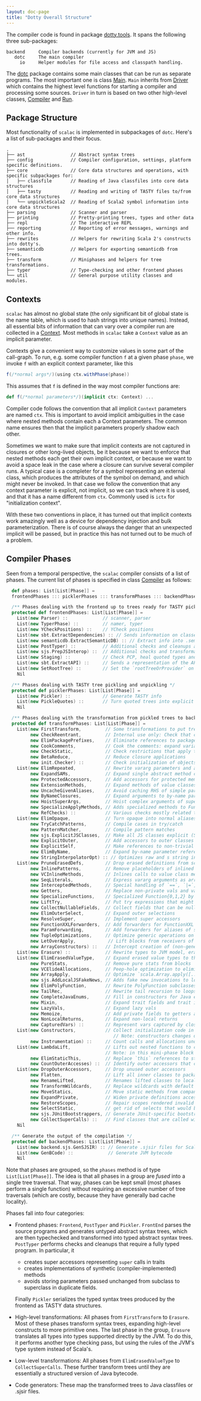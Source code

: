 ```yaml
---
layout: doc-page
title: "Dotty Overall Structure"
---
```


The compiler code is found in package [dotty.tools]. It spans the
following three sub-packages:

```
backend     Compiler backends (currently for JVM and JS)
   dotc     The main compiler
     io     Helper modules for file access and classpath handling.
```

The [dotc] package contains some main classes that can be run as separate
programs. The most important one is class [Main]. `Main` inherits from
[Driver] which contains the highest level functions for starting a compiler
and processing some sources. `Driver` in turn is based on two other high-level
classes, [Compiler] and [Run].

Package Structure
-----------------
Most functionality of `scalac` is implemented in subpackages of `dotc`. Here's a
list of sub-packages and their focus.

```
.
├── ast                 // Abstract syntax trees
├── config              // Compiler configuration, settings, platform specific definitions.
├── core                // Core data structures and operations, with specific subpackages for:
│   ├── classfile       // Reading of Java classfiles into core data structures
│   ├── tasty           // Reading and writing of TASTY files to/from core data structures
│   └── unpickleScala2  // Reading of Scala2 symbol information into core data structures
├── parsing             // Scanner and parser
├── printing            // Pretty-printing trees, types and other data
├── repl                // The interactive REPL
├── reporting           // Reporting of error messages, warnings and other info.
├── rewrites            // Helpers for rewriting Scala 2's constructs into dotty's.
├── semanticdb          // Helpers for exporting semanticdb from trees.
├── transform           // Miniphases and helpers for tree transformations.
├── typer               // Type-checking and other frontend phases
└── util                // General purpose utility classes and modules.
```

Contexts
--------
`scalac` has almost no global state (the only significant bit of global state is
the name table, which is used to hash strings into unique names). Instead, all
essential bits of information that can vary over a compiler run are collected
in a [Context]. Most methods in `scalac` take a `Context` value as an implicit
parameter.

Contexts give a convenient way to customize values in some part of the
call-graph. To run, e.g. some compiler function `f` at a given phase `phase`,
we invoke `f` with an explicit context parameter, like this

```scala
f(/*normal args*/)(using ctx.withPhase(phase))
```

This assumes that `f` is defined in the way most compiler functions are:

```scala
def f(/*normal parameters*/)(implicit ctx: Context) ...
```

Compiler code follows the convention that all implicit `Context` parameters are
named `ctx`.  This is important to avoid implicit ambiguities in the case where
nested methods contain each a Context parameters. The common name ensures then
that the implicit parameters properly shadow each other.

Sometimes we want to make sure that implicit contexts are not captured in
closures or other long-lived objects, be it because we want to enforce that
nested methods each get their own implicit context, or because we want to avoid
a space leak in the case where a closure can survive several compiler runs. A
typical case is a completer for a symbol representing an external class, which
produces the attributes of the symbol on demand, and which might never be
invoked. In that case we follow the convention that any context parameter is
explicit, not implicit, so we can track where it is used, and that it has a
name different from `ctx`. Commonly used is `ictx` for "initialization
context".

With these two conventions in place, it has turned out that implicit contexts
work amazingly well as a device for dependency injection and bulk
parameterization.  There is of course always the danger that an unexpected
implicit will be passed, but in practice this has not turned out to be much of
a problem.

Compiler Phases
---------------
Seen from a temporal perspective, the `scalac` compiler consists of a list of
phases. The current list of phases is specified in class [Compiler] as follows:

```scala
  def phases: List[List[Phase]] =
  frontendPhases ::: picklerPhases ::: transformPhases ::: backendPhases

  /** Phases dealing with the frontend up to trees ready for TASTY pickling */
  protected def frontendPhases: List[List[Phase]] =
    List(new Parser) ::             // scanner, parser
    List(new TyperPhase) ::         // namer, typer
    List(new YCheckPositions) ::    // YCheck positions
    List(new sbt.ExtractDependencies) :: // Sends information on classes' dependencies to sbt via callbacks
    List(new semanticdb.ExtractSemanticDB) :: // Extract info into .semanticdb files
    List(new PostTyper) ::          // Additional checks and cleanups after type checking
    List(new sjs.PrepJSInterop) ::  // Additional checks and transformations for Scala.js (Scala.js only)
    List(new Staging) ::            // Check PCP, heal quoted types and expand macros
    List(new sbt.ExtractAPI) ::     // Sends a representation of the API of classes to sbt via callbacks
    List(new SetRootTree) ::        // Set the `rootTreeOrProvider` on class symbols
    Nil

  /** Phases dealing with TASTY tree pickling and unpickling */
  protected def picklerPhases: List[List[Phase]] =
    List(new Pickler) ::            // Generate TASTY info
    List(new PickleQuotes) ::       // Turn quoted trees into explicit run-time data structures
    Nil

  /** Phases dealing with the transformation from pickled trees to backend trees */
  protected def transformPhases: List[List[Phase]] =
    List(new FirstTransform,         // Some transformations to put trees into a canonical form
         new CheckReentrant,         // Internal use only: Check that compiled program has no data races involving global vars
         new ElimPackagePrefixes,    // Eliminate references to package prefixes in Select nodes
         new CookComments,           // Cook the comments: expand variables, doc, etc.
         new CheckStatic,            // Check restrictions that apply to @static members
         new BetaReduce,             // Reduce closure applications
         new init.Checker) ::        // Check initialization of objects
    List(new ElimRepeated,           // Rewrite vararg parameters and arguments
         new ExpandSAMs,             // Expand single abstract method closures to anonymous classes
         new ProtectedAccessors,     // Add accessors for protected members
         new ExtensionMethods,       // Expand methods of value classes with extension methods
         new UncacheGivenAliases,    // Avoid caching RHS of simple parameterless given aliases
         new ByNameClosures,         // Expand arguments to by-name parameters to closures
         new HoistSuperArgs,         // Hoist complex arguments of supercalls to enclosing scope
         new SpecializeApplyMethods, // Adds specialized methods to FunctionN
         new RefChecks) ::           // Various checks mostly related to abstract members and overriding
    List(new ElimOpaque,             // Turn opaque into normal aliases
         new TryCatchPatterns,       // Compile cases in try/catch
         new PatternMatcher,         // Compile pattern matches
         new sjs.ExplicitJSClasses,  // Make all JS classes explicit (Scala.js only)
         new ExplicitOuter,          // Add accessors to outer classes from nested ones.
         new ExplicitSelf,           // Make references to non-trivial self types explicit as casts
         new ElimByName,             // Expand by-name parameter references
         new StringInterpolatorOpt) :: // Optimizes raw and s string interpolators by rewriting them to string concatentations
    List(new PruneErasedDefs,        // Drop erased definitions from scopes and simplify erased expressions
         new InlinePatterns,         // Remove placeholders of inlined patterns
         new VCInlineMethods,        // Inlines calls to value class methods
         new SeqLiterals,            // Express vararg arguments as arrays
         new InterceptedMethods,     // Special handling of `==`, `|=`, `getClass` methods
         new Getters,                // Replace non-private vals and vars with getter defs (fields are added later)
         new SpecializeFunctions,    // Specialized Function{0,1,2} by replacing super with specialized super
         new LiftTry,                // Put try expressions that might execute on non-empty stacks into their own methods
         new CollectNullableFields,  // Collect fields that can be nulled out after use in lazy initialization
         new ElimOuterSelect,        // Expand outer selections
         new ResolveSuper,           // Implement super accessors
         new FunctionXXLForwarders,  // Add forwarders for FunctionXXL apply method
         new ParamForwarding,        // Add forwarders for aliases of superclass parameters
         new TupleOptimizations,     // Optimize generic operations on tuples
         new LetOverApply,            // Lift blocks from receivers of applications
         new ArrayConstructors) ::   // Intercept creation of (non-generic) arrays and intrinsify.
    List(new Erasure) ::             // Rewrite types to JVM model, erasing all type parameters, abstract types and refinements.
    List(new ElimErasedValueType,    // Expand erased value types to their underlying implmementation types
         new PureStats,              // Remove pure stats from blocks
         new VCElideAllocations,     // Peep-hole optimization to eliminate unnecessary value class allocations
         new ArrayApply,             // Optimize `scala.Array.apply([....])` and `scala.Array.apply(..., [....])` into `[...]`
         new sjs.AddLocalJSFakeNews, // Adds fake new invocations to local JS classes in calls to `createLocalJSClass`
         new ElimPolyFunction,       // Rewrite PolyFunction subclasses to FunctionN subclasses
         new TailRec,                // Rewrite tail recursion to loops
         new CompleteJavaEnums,      // Fill in constructors for Java enums
         new Mixin,                  // Expand trait fields and trait initializers
         new LazyVals,               // Expand lazy vals
         new Memoize,                // Add private fields to getters and setters
         new NonLocalReturns,        // Expand non-local returns
         new CapturedVars) ::        // Represent vars captured by closures as heap objects
    List(new Constructors,           // Collect initialization code in primary constructors
                                        // Note: constructors changes decls in transformTemplate, no InfoTransformers should be added after it
         new Instrumentation) ::     // Count calls and allocations under -Yinstrument
    List(new LambdaLift,             // Lifts out nested functions to class scope, storing free variables in environments
                                     // Note: in this mini-phase block scopes are incorrect. No phases that rely on scopes should be here
         new ElimStaticThis,         // Replace `this` references to static objects by global identifiers
         new CountOuterAccesses) ::  // Identify outer accessors that can be dropped
    List(new DropOuterAccessors,     // Drop unused outer accessors
         new Flatten,                // Lift all inner classes to package scope
         new RenameLifted,           // Renames lifted classes to local numbering scheme
         new TransformWildcards,     // Replace wildcards with default values
         new MoveStatics,            // Move static methods from companion to the class itself
         new ExpandPrivate,          // Widen private definitions accessed from nested classes
         new RestoreScopes,          // Repair scopes rendered invalid by moving definitions in prior phases of the group
         new SelectStatic,           // get rid of selects that would be compiled into GetStatic
         new sjs.JUnitBootstrappers, // Generate JUnit-specific bootstrapper classes for Scala.js (not enabled by default)
         new CollectSuperCalls) ::   // Find classes that are called with super
    Nil

  /** Generate the output of the compilation */
  protected def backendPhases: List[List[Phase]] =
    List(new backend.sjs.GenSJSIR) :: // Generate .sjsir files for Scala.js (not enabled by default)
    List(new GenBCode) ::             // Generate JVM bytecode
    Nil
```

Note that phases are grouped, so the `phases` method is of type
`List[List[Phase]]`. The idea is that all phases in a group are *fused* into a
single tree traversal. That way, phases can be kept small (most phases perform
a single function) without requiring an excessive number of tree traversals
(which are costly, because they have generally bad cache locality).

Phases fall into four categories:

* Frontend phases: `Frontend`, `PostTyper` and `Pickler`. `FrontEnd` parses the
  source programs and generates untyped abstract syntax trees, which are then
  typechecked and transformed into typed abstract syntax trees.  `PostTyper`
  performs checks and cleanups that require a fully typed program. In
  particular, it

    - creates super accessors representing `super` calls in traits
    - creates implementations of synthetic (compiler-implemented) methods
    - avoids storing parameters passed unchanged from subclass to superclass in
      duplicate fields.

  Finally `Pickler` serializes the typed syntax trees produced by the frontend
  as TASTY data structures.

* High-level transformations: All phases from `FirstTransform` to `Erasure`.
  Most of these phases transform syntax trees, expanding high-level constructs
  to more primitive ones. The last phase in the group, `Erasure` translates all
  types into types supported directly by the JVM. To do this, it performs
  another type checking pass, but using the rules of the JVM's type system
  instead of Scala's.

* Low-level transformations: All phases from `ElimErasedValueType` to
  `CollectSuperCalls`. These further transform trees until they are essentially a
  structured version of Java bytecode.

* Code generators: These map the transformed trees to Java classfiles or
  .sjsir files.

[dotty.tools]: https://github.com/lampepfl/dotty/tree/main/compiler/src/dotty/tools
[dotc]: https://github.com/lampepfl/dotty/tree/main/compiler/src/dotty/tools/dotc
[Main]: https://github.com/lampepfl/dotty/blob/main/compiler/src/dotty/tools/dotc/Main.scala
[Driver]: https://github.com/lampepfl/dotty/blob/main/compiler/src/dotty/tools/dotc/Driver.scala
[Compiler]: https://github.com/lampepfl/dotty/blob/main/compiler/src/dotty/tools/dotc/Compiler.scala
[Run]: https://github.com/lampepfl/dotty/blob/main/compiler/src/dotty/tools/dotc/Run.scala
[Context]: https://github.com/lampepfl/dotty/blob/main/compiler/src/dotty/tools/dotc/core/Contexts.scala
